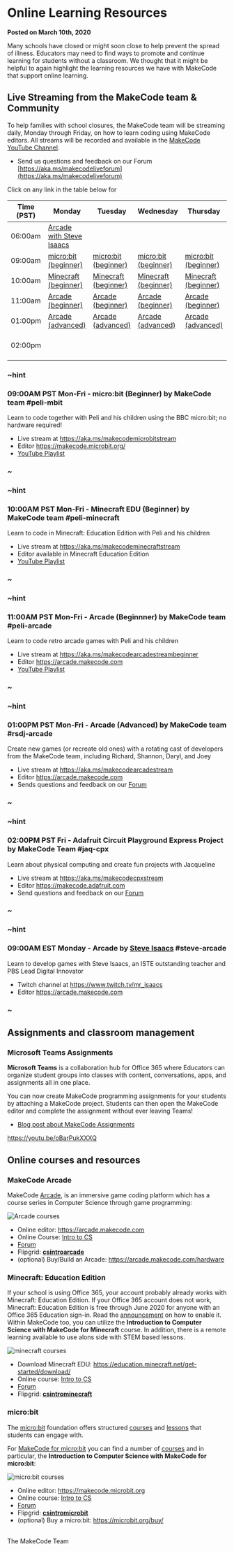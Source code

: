# Online Learning Resources

**Posted on March 10th, 2020**

Many schools have closed or might soon close to help prevent the spread of illness. Educators may need to find ways to promote and continue learning for students without a classroom. We thought that it might be helpful to again highlight the learning resources we have with MakeCode that support online learning.

## Live Streaming from the MakeCode team & Community

To help families with school closures, the MakeCode team will be streaming daily, Monday through Friday,
on how to learn coding using MakeCode editors. All streams will be recorded and available in the [MakeCode YouTube Channel](https://www.youtube.com/channel/UCye7YlvFUUQ1dSy0WZZ1T_Q).

* Send us questions and feedback on our Forum [https://aka.ms/makecodeliveforum](https://aka.ms/makecodeliveforum)

Click on any link in the table below for

| Time (PST) | Monday | Tuesday | Wednesday | Thursday | Friday |
|------------|--------|---------|-----------|----------|--------|
|06:00am|[Arcade with Steve Isaacs](#steve-arcade)| | | | |
|09:00am|[micro:bit (beginner)](#peli-mbit)|[micro:bit (beginner)](#peli-mbit)|[micro:bit (beginner)](#peli-mbit)|[micro:bit (beginner)](#peli-mbit)|[micro:bit (beginner)](#peli-mbit)|
|10:00am|[Minecraft (beginner)](#peli-minecraft)|[Minecraft (beginner)](#peli-minecraft)|[Minecraft (beginner)](#peli-minecraft)|[Minecraft (beginner)](#peli-minecraft)|[Minecraft (beginner)](#peli-minecraft)|
|11:00am|[Arcade (beginner)](#peli-arcade)|[Arcade (beginner)](#peli-arcade)|[Arcade (beginner)](#peli-arcade)|[Arcade (beginner)](#peli-arcade)|[Arcade (beginner)](#peli-arcade)|
|01:00pm|[Arcade (advanced)](#rsdj-arcade)|[Arcade (advanced)](#rsdj-arcade)|[Arcade (advanced)](#rsdj-arcade)|[Arcade (advanced)](#rsdj-arcade)|[Arcade (advanced)](#rsdj-arcade)|
|02:00pm| | | | |[Adafruit CPX (beginner)](#jaq-cpx)|

### ~hint

### 09:00AM PST Mon-Fri - micro:bit (Beginner) by MakeCode team #peli-mbit

Learn to code together with Peli and his children using the BBC micro:bit; no hardware required!

* Live stream at https://aka.ms/makecodemicrobitstream
* Editor https://makecode.microbit.org/
* [YouTube Playlist](https://www.youtube.com/playlist?list=PLMMBk9hE-SepocOwueEtTDyOPI_TBE9yC)

### ~

### ~hint

### 10:00AM PST Mon-Fri - Minecraft EDU (Beginner) by MakeCode team #peli-minecraft

Learn to code in Minecraft: Education Edition with Peli and his children

* Live stream at https://aka.ms/makecodeminecraftstream
* Editor available in Minecraft Education Edition
* [YouTube Playlist](https://www.youtube.com/playlist?list=PLMMBk9hE-Sep-xPDSqsdUCPcI6RXNwt4t)

### ~

### ~hint

### 11:00AM PST Mon-Fri - Arcade (Beginnner) by MakeCode team #peli-arcade

Learn to code retro arcade games with Peli and his children

* Live stream at https://aka.ms/makecodearcadestreambeginner
* Editor https://arcade.makecode.com
* [YouTube Playlist](https://www.youtube.com/playlist?list=PLMMBk9hE-Sep-xPDSqsdUCPcI6RXNwt4t)

### ~

### ~hint

### 01:00PM PST Mon-Fri - Arcade (Advanced) by MakeCode team #rsdj-arcade

Create new games (or recreate old ones) with a rotating cast of developers from the MakeCode team, including Richard, Shannon, Daryl, and Joey

* Live stream at https://aka.ms/makecodearcadestream
* Editor https://arcade.makecode.com
* Sends questions and feedback on our [Forum](https://forum.makecode.com/t/news-remote-learning-with-the-makecode-team/1399)

### ~

### ~hint

### 02:00PM PST Fri - Adafruit Circuit Playground Express Project by MakeCode Team #jaq-cpx

Learn about physical computing and create fun projects with Jacqueline

* Live stream at https://aka.ms/makecodecpxstream
* Editor https://makecode.adafruit.com
* Send questions and feedback on our [Forum](https://forum.makecode.com/t/news-remote-learning-with-the-makecode-team/1399)

### ~

### ~hint

### 09:00AM EST Monday - Arcade by [Steve Isaacs](https://twitter.com/mr_isaacs) #steve-arcade

Learn to develop games with Steve Isaacs, an ISTE outstanding teacher and PBS Lead Digital Innovator

* Twitch channel at https://www.twitch.tv/mr_isaacs
* Editor https://arcade.makecode.com

### ~

## Assignments and classroom management

### Microsoft Teams Assignments

**Microsoft Teams** is a collaboration hub for Office 365 where Educators can organize student groups into classes with content, conversations, apps, and assignments all in one place.

You can now create MakeCode programming assignments for your students by attaching a MakeCode project. Students can then open the MakeCode editor and complete the assignment without ever leaving Teams!

* [Blog post about MakeCode Assignments](https://www.microsoft.com/en-us/education/products/teams/default.aspx)

https://youtu.be/oBarPukXXXQ

## Online courses and resources

### MakeCode Arcade

MakeCode [Arcade]( https://arcade.makecode.com), is an immersive game coding platform which has a course series in Computer Science through game programming:

![Arcade courses](/static/blog/remote-learning/arcade-courses.jpg)

* Online editor: https://arcade.makecode.com
* Online Course: [Intro to CS](https://arcade.makecode.com/courses/csintro)
* [Forum](https://forum.makecode.com/c/Share-your-Arcade-projects-here/5)
* Flipgrid: **[csintroarcade](https://flipgrid.com/csintroarcade)**
* (optional) Buy/Build an Arcade: https://arcade.makecode.com/hardware

### Minecraft: Education Edition

If your school is using Office 365, your account probably already works with Minecraft: Education Edition. If your Office 365 account does not work, Minecraft: Education Edition is free through June 2020 for anyone with an Office 365 Education sign-in.
Read the [announcement]( https://education.minecraft.net/blog/microsoft-extends-access-to-minecraft-education-edition-and-resources-to-support-remote-learning/) on how to enable it.
Within MakeCode too, you can utilize the **Introduction to Computer Science with MakeCode for Minecraft** course. In addition, there is a remote learning available to use alons side with STEM based lessons.

![minecraft courses](/static/blog/remote-learning/minecraft-courses.jpg)

* Download Minecraft EDU: https://education.minecraft.net/get-started/download/
* Online course: [Intro to CS](https://minecraft.makecode.com/courses/csintro)
* [Forum](https://forum.makecode.com/c/Discussion-around-MakeCode-for-Minecraft/12)
* Flipgrid: **[csintrominecraft](https://flipgrid.com/csintrominecraft)**

### micro:bit

The [micro:bit](https://microbit.org) foundation offers structured [courses](https://classroom.microbit.org/) and [lessons](https://microbit.org/lessons/) that students can engage with.

For [MakeCode for micro:bit](https://makecode.microbit.org) you can find a number of [courses](https://makecode.microbit.org/courses) and in particular, the **Introduction to Computer Science with MakeCode for micro:bit**:

![micro:bit courses](/static/blog/remote-learning/microbit-courses.jpg)

* Online editor: https://makecode.microbit.org
* Online course: [Intro to CS](https://makecode.microbit.org/courses/csintro)
* [Forum](https://forum.makecode.com/c/microbit/11)
* Flipgrid: **[csintromicrobit](https://flipgrid.com/csintromicrobit)**
* (optional) Buy a micro:bit: https://microbit.org/buy/

<br/>
The MakeCode Team
